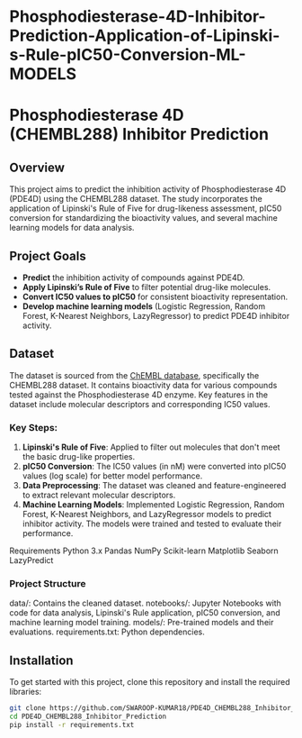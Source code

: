 # Phosphodiesterase-4D-Inhibitor-Prediction-Application-of-Lipinski-s-Rule-pIC50-Conversion-ML-MODELS
# Phosphodiesterase 4D (CHEMBL288) Inhibitor Prediction

## Overview
This project aims to predict the inhibition activity of Phosphodiesterase 4D (PDE4D) using the CHEMBL288 dataset. The study incorporates the application of Lipinski's Rule of Five for drug-likeness assessment, pIC50 conversion for standardizing the bioactivity values, and several machine learning models for data analysis.

## Project Goals
- **Predict** the inhibition activity of compounds against PDE4D.
- **Apply Lipinski’s Rule of Five** to filter potential drug-like molecules.
- **Convert IC50 values to pIC50** for consistent bioactivity representation.
- **Develop machine learning models** (Logistic Regression, Random Forest, K-Nearest Neighbors, LazyRegressor) to predict PDE4D inhibitor activity.

## Dataset
The dataset is sourced from the [ChEMBL database](https://www.ebi.ac.uk/chembl/), specifically the CHEMBL288 dataset. It contains bioactivity data for various compounds tested against the Phosphodiesterase 4D enzyme. Key features in the dataset include molecular descriptors and corresponding IC50 values.

### Key Steps:
1. **Lipinski's Rule of Five**: Applied to filter out molecules that don't meet the basic drug-like properties.
2. **pIC50 Conversion**: The IC50 values (in nM) were converted into pIC50 values (log scale) for better model performance.
3. **Data Preprocessing**: The dataset was cleaned and feature-engineered to extract relevant molecular descriptors.
4. **Machine Learning Models**: Implemented Logistic Regression, Random Forest, K-Nearest Neighbors, and LazyRegressor models to predict inhibitor activity. The models were trained and tested to evaluate their performance.

Requirements
Python 3.x
Pandas
NumPy
Scikit-learn
Matplotlib
Seaborn
LazyPredict

### Project Structure
data/: Contains the cleaned dataset.
notebooks/: Jupyter Notebooks with code for data analysis, Lipinski's Rule application, pIC50 conversion, and machine learning model training.
models/: Pre-trained models and their evaluations.
requirements.txt: Python dependencies.

## Installation
To get started with this project, clone this repository and install the required libraries:

```bash
git clone https://github.com/SWAROOP-KUMAR18/PDE4D_CHEMBL288_Inhibitor_Prediction.git
cd PDE4D_CHEMBL288_Inhibitor_Prediction
pip install -r requirements.txt
